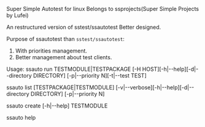 Super Simple Autotest for linux
Belongs to ssprojects(Super Simple Projects by Lufei)

An restructured version of sstest/ssautotest
Better designed.



Purpose of ssautotest than `sstest/ssautotest`:
1. With priorities management.
2. Better management about test clients.


Usage:
ssauto run TESTMODULE|TESTPACKAGE 
           [-H HOST][-h|--help][-d|--directory DIRECTORY]
           [-p|--priority N][-t|--test TEST]

ssauto list [TESTPACKAGE|TESTMODULE] 
            [-v|--verbose][-h|--help][-d|--directory DIRECTORY]
            [-p|--priority N]

ssauto create [-h|--help] TESTMODULE

ssauto help
